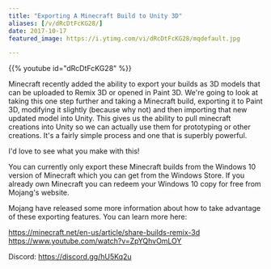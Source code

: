 ```yaml
---
title: "Exporting A Minecraft Build to Unity 3D"
aliases: [/v/dRcDtFcKG28/]
date: 2017-10-17
featured_image: https://i.ytimg.com/vi/dRcDtFcKG28/mqdefault.jpg

---
```


{{% youtube id="dRcDtFcKG28" %}}

Minecraft recently added the ability to export your builds as 3D models that can be uploaded to Remix 3D or opened in Paint 3D. We're going to look at taking this one step further and taking a Minecraft build, exporting it to Paint 3D, modifying it slightly (because why not) and then importing that new updated model into Unity. This gives us the ability to pull minecraft creations into Unity so we can actually use them for prototyping or other creations. It's a fairly simple process and one that is superbly powerful.

I'd love to see what you make with this!

You can currently only export these Minecraft builds from the Windows 10 version of Minecraft which you can get from the Windows Store. If you already own Minecraft you can redeem your Windows 10 copy for free from Mojang's website.

Mojang have released some more information about how to take advantage of these exporting features. You can learn more here:

https://minecraft.net/en-us/article/share-builds-remix-3d
https://www.youtube.com/watch?v=ZpYQhvOmLOY

Discord: https://discord.gg/hU5Kq2u